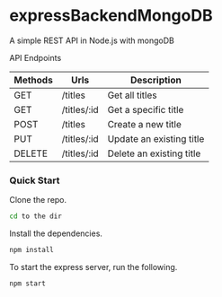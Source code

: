 # expressBackendMongoDB

A simple REST API in Node.js with mongoDB

API Endpoints

| Methods | Urls        | Description              |
| ------- | ----------- | ------------------------ |
| GET     | /titles     | Get all titles           |
| GET     | /titles/:id | Get a specific title     |
| POST    | /titles     | Create a new title       |
| PUT     | /titles/:id | Update an existing title |
| DELETE  | /titles/:id | Delete an existing title |

### Quick Start

Clone the repo.

```bash
cd to the dir
```

Install the dependencies.

```bash
npm install
```

To start the express server, run the following.

```bash
npm start
```
